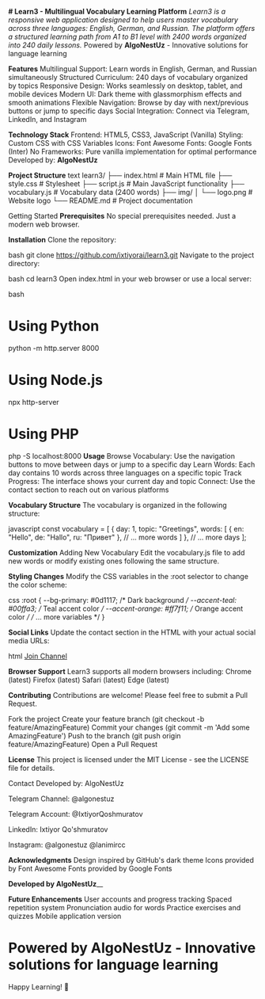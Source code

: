 **# Learn3 - Multilingual Vocabulary Learning Platform**
*Learn3 is a responsive web application designed to help users master vocabulary across three languages: English, German, and Russian. The platform offers a structured learning path from A1 to B1 level with 2400 words organized into 240 daily lessons.*
Powered by **AlgoNestUz** - Innovative solutions for language learning

**Features**
Multilingual Support: Learn words in English, German, and Russian simultaneously
Structured Curriculum: 240 days of vocabulary organized by topics
Responsive Design: Works seamlessly on desktop, tablet, and mobile devices
Modern UI: Dark theme with glassmorphism effects and smooth animations
Flexible Navigation: Browse by day with next/previous buttons or jump to specific days
Social Integration: Connect via Telegram, LinkedIn, and Instagram

**Technology Stack**
Frontend: HTML5, CSS3, JavaScript (Vanilla)
Styling: Custom CSS with CSS Variables
Icons: Font Awesome
Fonts: Google Fonts (Inter)
No Frameworks: Pure vanilla implementation for optimal performance
Developed by: **AlgoNestUz**

**Project Structure**
text
learn3/
├── index.html          # Main HTML file
├── style.css           # Stylesheet
├── script.js           # Main JavaScript functionality
├── vocabulary.js       # Vocabulary data (2400 words)
├── img/
│   └── logo.png        # Website logo
└── README.md           # Project documentation

Getting Started
**Prerequisites**
No special prerequisites needed. Just a modern web browser.

**Installation**
Clone the repository:

bash
git clone https://github.com/ixtiyorai/learn3.git
Navigate to the project directory:

bash
cd learn3
Open index.html in your web browser or use a local server:

bash
# Using Python
python -m http.server 8000

# Using Node.js
npx http-server

# Using PHP
php -S localhost:8000
**Usage**
Browse Vocabulary: Use the navigation buttons to move between days or jump to a specific day
Learn Words: Each day contains 10 words across three languages on a specific topic
Track Progress: The interface shows your current day and topic
Connect: Use the contact section to reach out on various platforms

**Vocabulary Structure**
The vocabulary is organized in the following structure:

javascript
const vocabulary = [
  {
    day: 1,
    topic: "Greetings",
    words: [
      { en: "Hello", de: "Hallo", ru: "Привет" },
      // ... more words
    ]
  },
  // ... more days
];

**Customization**
Adding New Vocabulary
Edit the vocabulary.js file to add new words or modify existing ones following the same structure.

**Styling Changes**
Modify the CSS variables in the :root selector to change the color scheme:

css
:root {
  --bg-primary: #0d1117;          /* Dark background */
  --accent-teal: #00ffa3;         /* Teal accent color */
  --accent-orange: #ff7f11;       /* Orange accent color */
  /* ... more variables */
}

**Social Links**
Update the contact section in the HTML with your actual social media URLs:

html
<a href="https://t.me/algonestuz" class="social-link" target="_blank">Join Channel</a>

**Browser Support**
Learn3 supports all modern browsers including:
Chrome (latest)
Firefox (latest)
Safari (latest)
Edge (latest)

**Contributing**
Contributions are welcome! Please feel free to submit a Pull Request.

Fork the project
Create your feature branch (git checkout -b feature/AmazingFeature)
Commit your changes (git commit -m 'Add some AmazingFeature')
Push to the branch (git push origin feature/AmazingFeature)
Open a Pull Request

**License**
This project is licensed under the MIT License - see the LICENSE file for details.

Contact
Developed by: AlgoNestUz

Telegram Channel: @algonestuz

Telegram Account: @IxtiyorQoshmuratov

LinkedIn: Ixtiyor Qo'shmuratov

Instagram: @algonestuz @lanimircc

**Acknowledgments**
Design inspired by GitHub's dark theme
Icons provided by Font Awesome
Fonts provided by Google Fonts

****Developed by AlgoNestUz****__

**Future Enhancements**
User accounts and progress tracking
Spaced repetition system
Pronunciation audio for words
Practice exercises and quizzes
Mobile application version

# Powered by AlgoNestUz - Innovative solutions for language learning

Happy Learning! 🌟
